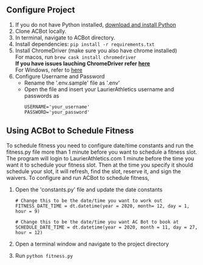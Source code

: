 ## Configure Project
1. If you do not have Python installed, [download and install Python](https://www.python.org/downloads/)
2. Clone ACBot locally.
3. In terminal, navigate to ACBot directory.
4. Install dependencies: `pip install -r requirements.txt`
5. Install ChromeDriver (make sure you also have chrome installed)  
    For macos, run `brew cask install chromedriver`  
    **If you have issues lauching ChromeDriver refer [here](https://stackoverflow.com/a/60374958)**  
    For Windows, refer to [here](https://www.kenst.com/2019/02/installing-chromedriver-on-windows/)
6. Configure Username and Password
    - Rename the '.env.sample' file as '.env'
    - Open the file and insert your LaurierAthletics username and passwords as
        ```{python}
        USERNAME='your_username'
        PASSWORD='your_password'
        ```

## Using ACBot to Schedule Fitness
To schedule fitness you need to configure date/time constants and run the fitness.py file more than 1 minute before you want to schedule a fitness slot. The program will login to LaurierAthletics.com 1 minute before the time you want it to schedule your fitness slot. Then at the time you specify it should schedule your slot, it will refresh, find the slot, reserve it, and sign the waivers. To configure and run ACBot to schedule fitness,
1. Open the 'constants.py' file and update the date constants
    ```{python}
    # Change this to be the date/time you want to work out
    FITNESS_DATE_TIME = dt.datetime(year = 2020, month= 12, day = 1, hour = 9)

    # Change this to be the date/time you want AC Bot to book at
    SCHEDULE_DATE_TIME = dt.datetime(year = 2020, month = 11, day = 27, hour = 12)
    ```

2. Open a terminal window and navigate to the project directory
3. Run `python fitness.py`

